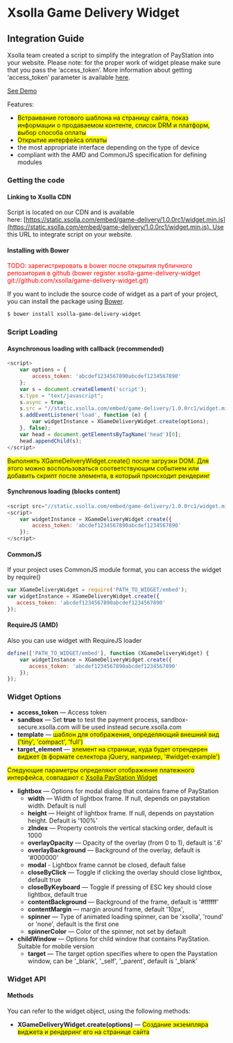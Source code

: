 # Xsolla Game Delivery Widget

## Integration Guide

Xsolla team created a script to simplify the integration of PayStation into your website. Please note: for the proper work of widget please make sure that you pass the ‘access_token’. More information about getting ‘access_token’ parameter is available [here](http://developers.xsolla.com/api.html#token).

[See Demo](http://livedemo.xsolla.com/pincodes/)

Features:
* <span style="background: yellow">Встраивание готового шаблона на страницу сайта, показ информации о продаваемом контенте, список DRM и платформ, выбор способа оплаты</span>
* <span style="background: yellow">Открытие интерфейса оплаты</span>
* the most appropriate interface depending on the type of device
* compliant with the AMD and CommonJS specification for defining modules

### Getting the code

#### Linking to Xsolla CDN

Script is located on our CDN and is available here: [https://static.xsolla.com/embed/game-delivery/1.0.0rc1/widget.min.js](https://static.xsolla.com/embed/game-delivery/1.0.0rc1/widget.min.js). Use this URL to integrate script on your website.

#### Installing with Bower

<span style="color: red">
    TODO: зарегистрировать в bower после открытия публичного репозитория в github (bower register xsolla-game-delivery-widget git://github.com/xsolla/game-delivery-widget.git)
</span>

If you want to include the source code of widget as a part of your project, you can install the package using [Bower](http://bower.io/).

``` bash
$ bower install xsolla-game-delivery-widget
```

### Script Loading

#### Asynchronous loading with callback (recommended)

``` javascript
<script>
    var options = {
        access_token: 'abcdef1234567890abcdef1234567890'
    };
    var s = document.createElement('script');
    s.type = "text/javascript";
    s.async = true;
    s.src = "//static.xsolla.com/embed/game-delivery/1.0.0rc1/widget.min.js";
    s.addEventListener('load', function (e) {
        var widgetInstance = XGameDeliveryWidget.create(options);
    }, false);
    var head = document.getElementsByTagName('head')[0];
    head.appendChild(s);
</script>
```

<span style="background: yellow">
    Выполнять XGameDeliveryWidget.create() после загрузки DOM. Для этого можно воспользоваться соответствующим событием или добавить скрипт после элемента, в который происходит рендеринг
</span>

#### Synchronous loading (blocks content)

``` javascript
<script src="//static.xsolla.com/embed/game-delivery/1.0.0rc1/widget.min.js"></script>
<script>
    var widgetInstance = XGameDeliveryWidget.create({
        access_token: 'abcdef1234567890abcdef1234567890'
    });
</script>
```

#### CommonJS

If your project uses CommonJS module format, you can access the widget by require()

``` javascript
var XGameDeliveryWidget = require('PATH_TO_WIDGET/embed');
var widgetInstance = XGameDeliveryWidget.create({
   access_token: 'abcdef1234567890abcdef1234567890'
});
```

#### RequireJS (AMD)

Also you can use widget with RequireJS loader

``` javascript
define(['PATH_TO_WIDGET/embed'], function (XGameDeliveryWidget) {
    var widgetInstance = XGameDeliveryWidget.create({
       access_token: 'abcdef1234567890abcdef1234567890'
    });
});
```

### Widget Options

* **access_token** — Access token
* **sandbox** — Set **true** to test the payment process, sandbox-secure.xsolla.com will be used instead secure.xsolla.com
* **template** — <span style="background: yellow">шаблон для отображения, определяющий внешний вид ('tiny', 'compact', 'full')</span>
* **target_element** — <span style="background: yellow">элемент на странице, куда будет отрендерен виджет (в формате селектора jQuery, например, '#widget-example')</span>

<span style="background: yellow">Следующие параметры определяют отображение платежного интерфейса, совпадают с [Xsolla PayStation Widget](https://github.com/xsolla/paystation-embed/)</span>

* **lightbox** — Options for modal dialog that contains frame of PayStation
    * **width** — Width of lightbox frame. If null, depends on paystation width. Default is null
    * **height** — Height of lightbox frame. If null, depends on paystation height. Default is '100%'
    * **zIndex** — Property controls the vertical stacking order, default is 1000
    * **overlayOpacity** — Opacity of the overlay (from 0 to 1), default is '.6'
    * **overlayBackground** — Background of the overlay, default is '#000000'
    * **modal** - Lightbox frame cannot be closed, default false
    * **closeByClick** — Toggle if clicking the overlay should close lightbox, default true
    * **closeByKeyboard** — Toggle if pressing of ESC key should close lightbox, default true
    * **contentBackground** — Background of the frame, default is '#ffffff'
    * **contentMargin** — margin around frame, default '10px',
    * **spinner** — Type of animated loading spinner, can be 'xsolla', 'round' or 'none', default is the first one
    * **spinnerColor** — Color of the spinner, not set by default
* **childWindow** — Options for child window that contains PayStation. Suitable for mobile version
    * **target** — The target option specifies where to open the Paystation window, can be '_blank', '_self', '_parent', default is '_blank'

### Widget API

#### Methods

You can refer to the widget object, using the following methods:

* **XGameDeliveryWidget.create(options)** — <span style="background: yellow">Создание экземпляра виджета и рендеринг его на странице сайта</span>
